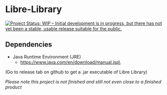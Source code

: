 # Libre-Library
[![Project Status: WIP – Initial development is in progress, but there has not yet been a stable, usable release suitable for the public.](https://www.repostatus.org/badges/latest/wip.svg)](https://www.repostatus.org/#wip)

## Dependencies
- Java Runtime Environment (JRE)
  - https://www.java.com/en/download/manual.jsp\

 (Go to release tab on github to get a .jar executable of Libre Library)

*Please note this project is not finished and still not even close to a finished product*
